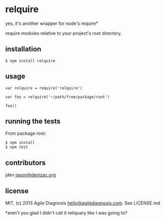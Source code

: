 # relquire
yes, it's another wrapper for node's require*

require modules relative to your project's root directory.

## installation

    $ npm install relquire

## usage

    var relquire = require('relquire')

    var foo = relquire('~/path/from/package/root')

    foo()

## running the tests

From package root:

    $ npm install
    $ npm test

## contributors

jden <jason@denizac.org>

## license

MIT. (c) 2013 Agile Diagnosis <hello@agilediagnosis.com>. See LICENSE.md


*aren't you glad I didn't call it reliquary like I was going to?